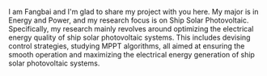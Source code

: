 I am Fangbai and I'm glad to share my project with you here.
My major is in Energy and Power, and my research focus is on Ship Solar Photovoltaic. 
Specifically, my research mainly revolves around optimizing the electrical energy quality of ship solar photovoltaic systems. 
This includes devising control strategies, studying MPPT algorithms, all aimed at ensuring the smooth operation and maximizing the electrical energy generation of ship solar photovoltaic systems.
